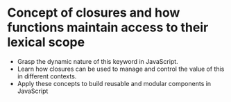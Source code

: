 # Concept of closures and how functions maintain access to their lexical scope

- Grasp the dynamic nature of this keyword in JavaScript.
- Learn how closures can be used to manage and control the value of this in different
contexts.
- Apply these concepts to build reusable and modular components in JavaScript
